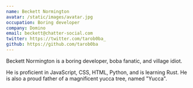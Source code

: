 ```yaml
---
name: Beckett Normington
avatar: /static/images/avatar.jpg
occupation: Boring developer
company: Domino
email: beckett@chatter-social.com
twitter: https://twitter.com/tarob0ba_
github: https://github.com/tarob0ba
---
```


Beckett Normington is a boring developer, boba fanatic, and village idiot.

He is proficient in JavaScript, CSS, HTML, Python, and is learning Rust. He is also a proud father of a magnificent yucca tree, named "Yucca".